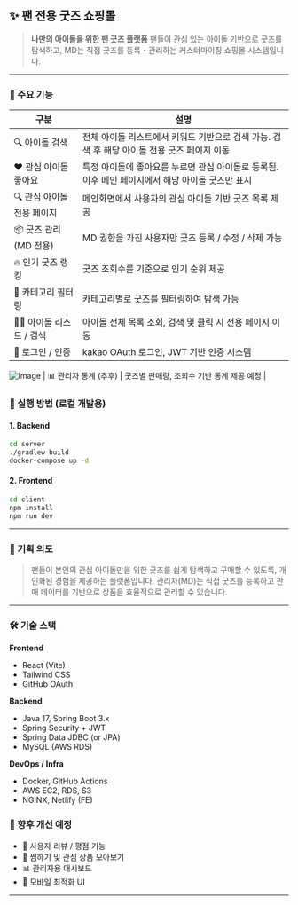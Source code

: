 ## ✨ 팬 전용 굿즈 쇼핑몰
> **나만의 아이돌을 위한 팬 굿즈 플랫폼**
> 팬들이 관심 있는 아이돌 기반으로 굿즈를 탐색하고, MD는 직접 굿즈를 등록・관리하는 커스터마이징 쇼핑몰 시스템입니다.
---
### 📌 주요 기능
| 구분                 | 설명                                |
| ------------------ | --------------------------------- |
| 🔍 아이돌 검색 | 전체 아이돌 리스트에서 키워드 기반으로 검색 가능. 검색 후 해당 아이돌 전용 굿즈 페이지 이동 |
| ♥️ 관심 아이돌 좋아요 | 특정 아이돌에 좋아요를 누르면 관심 아이돌로 등록됨. 이후 메인 페이지에서 해당 아이돌 굿즈만 표시 |
| 🔍 관심 아이돌 전용 페이지  | 메인화면에서 사용자의 관심 아이돌 기반 굿즈 목록 제공  |
| 📦 굿즈 관리 (MD 전용)   | MD 권한을 가진 사용자만 굿즈 등록 / 수정 / 삭제 가능 |
| 🔥 인기 굿즈 랭킹        | 굿즈 조회수를 기준으로 인기 순위 제공             |
| 🧾 카테고리 필터링        | 카테고리별로 굿즈를 필터링하여 탐색 가능            |
| 🧑‍🎤 아이돌 리스트 / 검색 | 아이돌 전체 목록 조회, 검색 및 클릭 시 전용 페이지 이동 |
| 🔐 로그인 / 인증        | kakao OAuth 로그인, JWT 기반 인증 시스템   |
![Image](https://github.com/user-attachments/assets/18879c1c-e812-49b7-b3b5-3da61d62f858)
| 📊 관리자 통계 (추후)     | 굿즈별 판매량, 조회수 기반 통계 제공 예정          |



### 🚀 실행 방법 (로컬 개발용)

#### 1. Backend

```bash
cd server
./gradlew build
docker-compose up -d
```

#### 2. Frontend

```bash
cd client
npm install
npm run dev
```

---

### 🙌 기획 의도

> 팬들이 본인의 관심 아이돌만을 위한 굿즈를 쉽게 탐색하고 구매할 수 있도록, 개인화된 경험을 제공하는 플랫폼입니다.
> 관리자(MD)는 직접 굿즈를 등록하고 판매 데이터를 기반으로 상품을 효율적으로 관리할 수 있습니다.

---

### 🛠️ 기술 스택

**Frontend**

* React (Vite)
* Tailwind CSS
* GitHub OAuth

**Backend**

* Java 17, Spring Boot 3.x
* Spring Security + JWT
* Spring Data JDBC (or JPA)
* MySQL (AWS RDS)

**DevOps / Infra**

* Docker, GitHub Actions
* AWS EC2, RDS, S3
* NGINX, Netlify (FE)


### 📢 향후 개선 예정

* 💬 사용자 리뷰 / 평점 기능
* 💖 찜하기 및 관심 상품 모아보기
* 📊 관리자용 대시보드
* 📱 모바일 최적화 UI

---
